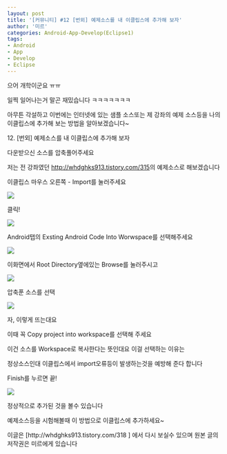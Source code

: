 ```yaml
---
layout: post
title: '[커뮤니티] #12 [번외] 예제소스를 내 이클립스에 추가해 보자'
author: '미르'
categories: Android-App-Develop(Eclipse1)
tags:
- Android
- App
- Develop
- Eclipse
---
```



<script> location.href='https://cafe.naver.com/develoid/297504' ; </script>

<p>으어 개학이군요 ㅠㅠ</p>
<p>일찍 일어나는거 말곤 재밌습니다 ㅋㅋㅋㅋㅋㅋㅋ</p>
<p>아무튼 각설하고 이번에는 인터넷에 있는 샘플 소스또는 제 강좌의 예제 소스등을 나의 이클립스에 추가해 보는 방법을 알아보겠습니다~</p>
<p>12. [번외] 예제소스를 내 이클립스에 추가해 보자</p>
<p>다운받으신 소스를 압축풀어주세요</p>
<p>저는 전 강좌였던 <a href="http://whdghks913.tistory.com/315">http://whdghks913.tistory.com/315</a>의 예제소스로 해보겠습니다</p>
<p> 이클립스 마우스 오른쪽 - Import를 눌러주세요</p>
<p><img src="https://dthumb-phinf.pstatic.net/?src=%22http%3A%2F%2Fcfile29.uf.tistory.com%2Fimage%2F26223038521319A1243B6E%22&amp;type=cafe_wa740"></p>
<p> 클릭!</p>
<p><img src="https://dthumb-phinf.pstatic.net/?src=%22http%3A%2F%2Fcfile8.uf.tistory.com%2Fimage%2F2435DA38521319A216CC58%22&amp;type=cafe_wa740"></p>
<p> Android탭의 Exsting Android Code Into Worwspace를 선택해주세요</p>
<p><img src="https://dthumb-phinf.pstatic.net/?src=%22http%3A%2F%2Fcfile25.uf.tistory.com%2Fimage%2F244AB938521319A229EA49%22&amp;type=cafe_wa740"></p>
<p> 이화면에서 Root Directory옆에있는 Browse를 눌러주시고</p>
<p><img src="https://dthumb-phinf.pstatic.net/?src=%22http%3A%2F%2Fcfile5.uf.tistory.com%2Fimage%2F21602438521319A2117654%22&amp;type=cafe_wa740"></p>
<p> 압축푼 소스를 선택</p>
<p><img src="https://dthumb-phinf.pstatic.net/?src=%22http%3A%2F%2Fcfile4.uf.tistory.com%2Fimage%2F24214938521319A226015E%22&amp;type=cafe_wa740"></p>
<p> 자, 이렇게 뜨는대요</p>
<p>이때 꼭 Copy project into workspace를 선택해 주세요</p>
<p>이건 소스를 Workspace로 복사한다는 뜻인대요 이걸 선택하는 이유는</p>
<p>정상소스인대 이클립스에서 import오류등이 발생하는것을 예방해 준다 합니다</p>
<p>Finish를 누르면 끝!</p>
<p><img src="https://dthumb-phinf.pstatic.net/?src=%22http%3A%2F%2Fcfile9.uf.tistory.com%2Fimage%2F2506D138521319A31AA3EC%22&amp;type=cafe_wa740"></p>
<p>정상적으로 추가된 것을 볼수 있습니다</p>
<p>예제소스등을 시험해볼때 이 방법으로 이클립스에 추가하세요~</p>
<p></p>
<p>이글은 [http://whdghks913.tistory.com/318 ] 에서 다시 보실수 있으며 원본 글의 저작권은 미르에게 있습니다</p>
<p></p>
